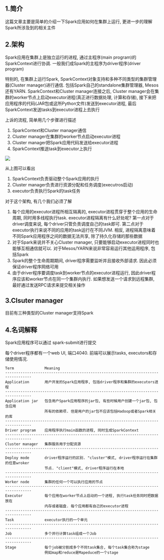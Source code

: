 ## 1.简介 
这篇文章主要是简单的介绍一下Spark应用如何在集群上运行, 更进一步的理解Spark所涉及到的相关主件

## 2.架构
Spark应用在集群上是独立运行的进程, 通过主程序(main program)的SparkContext进行协调. 一般我们成Spark的主程序为driver程序(driver program)

特别的, 在集群上运行Spark, SparkContext对象支持和多种不同类型的集群管理器(Cluster manager)进行通信. 包括Spark自己的standalone集群管理器, Mesos还有YARN. SparkContext和Cluster manager连接之后, Cluster manager会在集群的worker节点上启动executor进程(真正进行数据处理, 计算和存储), 接下来把应用程序的代码(JAR包或这所Python文件)发送到executor进程, 最后SparkContext发送tasks到executor进程上去执行

上诉的流程, 简单用几个步骤进行描述

1. SparkContext和Cluster manager通信
2. Cluster manager在集群的worker节点启动executor进程
3. Cluster manager把Spark应用代码发送给executor进程
4. SparkContext推送task到executor上执行

![](http://spark.apache.org/docs/latest/img/cluster-overview.png)

从上图可以看出

1. SparkContext负责驱动整个Spark应用的执行
2. Cluster manager负责进行资源分配和任务调度(executros启动)
3. executor负责执行Spark的task任务

对于这个架构, 有几个我们必须了解

1. 每个应用的executor进程所相互隔离的, executor进程贯穿于整个应用的生命周期, 同时用多线程执行task. executor进程隔离有什么好处呢? 第一点对于driver调度来说, 每个driver只管负责调度自己的task即可. 第二点对于executor执行来说不同的应用的task运行在不同JVM. 相反, 进程隔离意味着不同Spark应用程序之间的数据无法共享, 除了持久化存储的那些数据
2. 对于Spark来说并不关心Cluster manager, 只要能够启动executor进程同时也能够互相通信就可以. 对于Mesos/YARN来说非常容易运行其他运用程序, 包括Spark
3. Spark的整个生命周期期间, driver程序需要监听并且接收外部请求. 因此必须保证driver程序网络可用
4. 由于driver程序要调度task到worker节点的executor进程运行, 因此driver程序应该和worker节点在同一个集群内执行. 如果想发送一个请求到远程集群, 最好通过发送RPC请求来提交相关操作

## 3.Clsuter manager
目前有三种类型的Cluster manager支持Spark

[standalone]: http://spark.apache.org/docs/latest/spark-standalone.html
[Apache Mesos]: http://spark.apache.org/docs/latest/running-on-mesos.html
[Hadoop YARN]: http://spark.apache.org/docs/latest/running-on-yarn.html

## 4.名词解释
Spark应用程序可以通过 spark-submit进行提交

每个driver程序都有一个web UI, 端口4040. 前端可以展示tasks, executors和存储使用情况.

```
Term              Meaning
----------------------------------------------------------------------------------
Application       用户开发的Spark应用程序, 包括driver程序和集群的executors进程
----------------------------------------------------------------------------------
Application jar   包含用户Spark应用程序的jar包, 有些时候用户创建一个jar包, 包含应用
                  所有的依赖项. 但是用户的jar包不应该包括Hadoop或者Spark相关的库
----------------------------------------------------------------------------------
Driver program    应用程序执行main函数的进程, 同时生成SparkContext
----------------------------------------------------------------------------------
Cluster manager   集群服务用于分配资源
----------------------------------------------------------------------------------
Deploy mode       driver程序运行的区别. "cluster"模式, driver程序运行在集群的任意wroker
                  节点. "client"模式, driver程序运行在本地
----------------------------------------------------------------------------------
Worker node       集群的任何一个可以执行应用的节点
----------------------------------------------------------------------------------
Executor          每个应用在worker节点上启动的一个进程, 执行task任务同时把数据放在
                  内存或者磁盘. 每个应用都有自己的executor进程
----------------------------------------------------------------------------------
Task              executor执行的一个单元
----------------------------------------------------------------------------------
Job               多个并行计算task组成一个Job
----------------------------------------------------------------------------------
Stage             每个job被分割成多个不同task集合, 每个task集合称为stage
                  例如map和reduce是Mapeduce的一个stage
```
